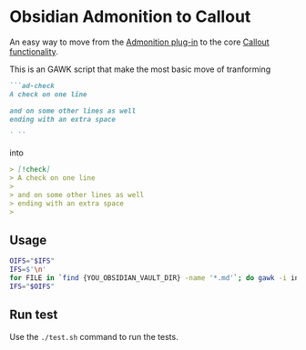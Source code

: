 # Obsidian Admonition to Callout

An easy way to move from the [Admonition plug-in](https://github.com/valentine195/obsidian-admonition) to the core [Callout functionality](https://help.obsidian.md/Editing+and+formatting/Callouts).

This is an GAWK script that make the most basic move of tranforming

```md
```ad-check
A check on one line

and on some other lines as well
ending with an extra space

` ``
```

into 
```md
> [!check]
> A check on one line
>
> and on some other lines as well
> ending with an extra space
>

```

## Usage

```bash
OIFS="$IFS"
IFS=$'\n'
for FILE in `find {YOU_OBSIDIAN_VAULT_DIR} -name '*.md'`; do gawk -i inplace -f admonition-to-callout.awk $FILE; done
IFS="$OIFS"
```

## Run test

Use the `./test.sh` command to run the tests. 
